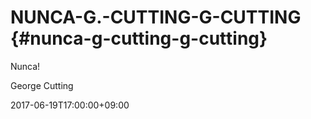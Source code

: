 # NUNCA-G.-CUTTING-G-CUTTING {#nunca-g-cutting-g-cutting}

Nunca!

George Cutting

2017-06-19T17:00:00+09:00